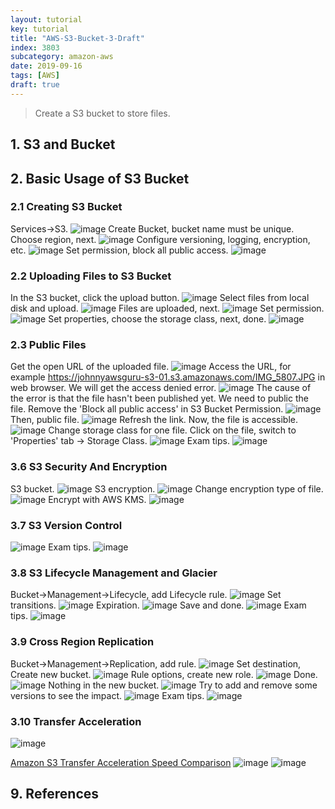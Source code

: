 ```yaml
---
layout: tutorial
key: tutorial
title: "AWS-S3-Bucket-3-Draft"
index: 3803
subcategory: amazon-aws
date: 2019-09-16
tags: [AWS]
draft: true
---
```


> Create a S3 bucket to store files.

## 1. S3 and Bucket

## 2. Basic Usage of S3 Bucket
### 2.1 Creating S3 Bucket
Services->S3.
![image](/assets/images/cloud/3803/s3-home.png)
Create Bucket, bucket name must be unique. Choose region, next.
![image](/assets/images/note/9551/3-5-create-s3-bucket.png)
Configure versioning, logging, encryption, etc.
![image](/assets/images/note/9551/3-5-create-s3-bucket-config.png)
Set permission, block all public access.
![image](/assets/images/note/9551/3-5-create-s3-bucket-permission.png)
### 2.2 Uploading Files to S3 Bucket
In the S3 bucket, click the upload button.
![image](/assets/images/cloud/3803/s3-bucket.png)
Select files from local disk and upload.
![image](/assets/images/cloud/3803/s3-upload.png)
Files are uploaded, next.
![image](/assets/images/note/9551/3-5-upload-file.png)
Set permission.
![image](/assets/images/note/9551/3-5-upload-file-permission.png)
Set properties, choose the storage class, next, done.
![image](/assets/images/note/9551/3-5-upload-file-properties.png)
### 2.3 Public Files
Get the open URL of the uploaded file.
![image](/assets/images/note/9551/3-5-file-link.png)
Access the URL, for example https://johnnyawsguru-s3-01.s3.amazonaws.com/IMG_5807.JPG in web browser. We will get the access denied error.
![image](/assets/images/note/9551/3-5-file-access-denied.png)
The cause of the error is that the file hasn't been published yet. We need to public the file. Remove the 'Block all public access' in S3 Bucket Permission.
![image](/assets/images/note/9551/3-5-public-bucket.png)
Then, public file.
![image](/assets/images/note/9551/3-5-public-file.png)
Refresh the link. Now, the file is accessible.
![image](/assets/images/note/9551/3-5-public-file-success.png)
Change storage class for one file. Click on the file, switch to 'Properties' tab -> Storage Class.
![image](/assets/images/note/9551/3-5-change-storage-class.png)
Exam tips.
![image](/assets/images/note/9551/3-5-exam-tips.png)
### 3.6 S3 Security And Encryption
S3 bucket.
![image](/assets/images/note/9551/3-6-s3-basics.png)
S3 encryption.
![image](/assets/images/note/9551/3-6-s3-encryption.png)
Change encryption type of file.
![image](/assets/images/note/9551/3-6-change-encryption-type.png)
Encrypt with AWS KMS.
![image](/assets/images/note/9551/3-6-change-encryption-type2.png)
### 3.7 S3 Version Control
![image](/assets/images/note/9551/3-7-s3-versioning.png)
Exam tips.
![image](/assets/images/note/9551/3-7-s3-versioning-exam.png)
### 3.8 S3 Lifecycle Management and Glacier
Bucket->Management->Lifecycle, add Lifecycle rule.
![image](/assets/images/note/9551/3-8-create-lifecycle-rule-1.png)
Set transitions.
![image](/assets/images/note/9551/3-8-create-lifecycle-rule-transitions.png)
Expiration.
![image](/assets/images/note/9551/3-8-create-lifecycle-rule-expiration.png)
Save and done.
![image](/assets/images/note/9551/3-8-create-lifecycle-rule-done.png)
Exam tips.
![image](/assets/images/note/9551/3-8-lifecycle-rule-exam-tips.png)
### 3.9 Cross Region Replication
Bucket->Management->Replication, add rule.
![image](/assets/images/note/9551/3-9-create-replication-rule-source.png)
Set destination, Create new bucket.
![image](/assets/images/note/9551/3-9-create-replication-rule-destination.png)
Rule options, create new role.
![image](/assets/images/note/9551/3-9-create-replication-rule-role.png)
Done.
![image](/assets/images/note/9551/3-9-create-replication-rule-done.png)
Nothing in the new bucket.
![image](/assets/images/note/9551/3-9-new-replication-bucket.png)
Try to add and remove some versions to see the impact.
![image](/assets/images/note/9551/3-9-new-replication-bucket-replicated.png)
Exam tips.
![image](/assets/images/note/9551/3-9-replication-rule-exam-tips.png)
### 3.10 Transfer Acceleration
![image](/assets/images/note/9551/3-10-s3-transfer-acceleration.png)

[Amazon S3 Transfer Acceleration Speed Comparison](https://s3-accelerate-speedtest.s3-accelerate.amazonaws.com/en/accelerate-speed-comparsion.html)
![image](/assets/images/note/9551/3-10-transfer-acceleration-speed-comparison.png)
![image](/assets/images/note/9551/3-10-transfer-acceleration-speed-comparison2.png)



## 9. References
